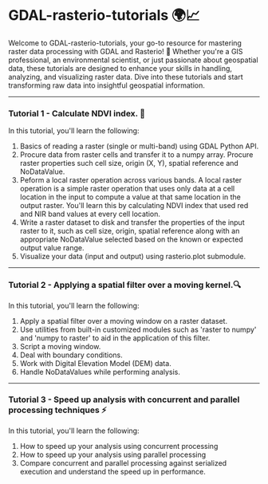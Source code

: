 # GDAL-rasterio-tutorials  🌍📈

Welcome to GDAL-rasterio-tutorials, your go-to resource for mastering raster data processing with GDAL and Rasterio! 🚀 Whether you're a GIS professional, an environmental scientist, or just passionate about geospatial data, these tutorials are designed to enhance your skills in handling, analyzing, and visualizing raster data. Dive into these tutorials and start transforming raw data into insightful geospatial information.
____________________________

### Tutorial 1 - Calculate NDVI index. 🌱
In this tutorial, you'll learn the following:
1. Basics of reading a raster (single or multi-band) using GDAL Python API. 
2. Procure data from raster cells and transfer it to a numpy array. Procure raster properties such cell size, origin (X, Y), spatial reference and NoDataValue.
3. Peform a local raster operation across various bands. A local raster operation is a simple raster operation that uses only data at a cell location in the input to compute a value at that same location in the output raster. You'll learn this by calculating NDVI index that used red and NIR band values at every cell location.
3. Write a raster dataset to disk and transfer the properties of the input raster to it, such as cell size, origin, spatial reference along with an appropriate NoDataValue selected based on the known or expected output value range. 
4. Visualize your data (input and output) using rasterio.plot submodule.

____________________________
### Tutorial 2 - Applying a spatial filter over a moving kernel.🔍
In this tutorial, you'll learn the following:
1. Apply a spatial filter over a moving window on a raster dataset.
2. Use utilities from built-in customized modules such as 'raster to numpy' and 'numpy to raster' to aid in the application of this filter.
3. Script a moving window.
4. Deal with boundary conditions.
4. Work with Digital Elevation Model (DEM) data.
5. Handle NoDataValues while performing analysis.

____________________________
### Tutorial 3 - Speed up analysis with concurrent and parallel processing techniques ⚡
In this tutorial, you'll learn the following:
1. How to speed up your analysis using concurrent processing
2. How to speed up your analysis using parallel processing
3. Compare concurrent and parallel processing against serialized execution and understand the speed up in performance.
